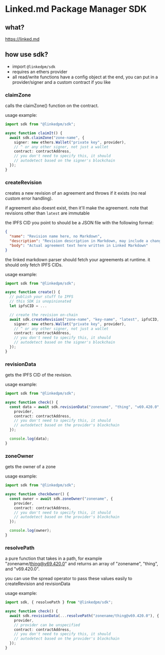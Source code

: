 # Linked.md Package Manager SDK

## what?

https://linked.md

## how use sdk?

- import `@linkedpm/sdk`
- requires an ethers provider
- all read/write functions have a config object at the end, you can put in a provider/signer and a custom contract if you like

### claimZone

calls the claimZone() function on the contract.

usage example:

```ts
import sdk from "@linkedpm/sdk";

async function claimIt() {
  await sdk.claimZone("zone-name", {
    signer: new ethers.Wallet("private key", provider),
    // ^ or any other signer, not just a wallet
    contract: contractAddress,
    // you don't need to specify this, it should
    // autodetect based on the signer's blockchain
  });
}
```

### createRevision

creates a new revision of an agreement and throws if it exists (no real custom error handling).

if agreement also doesnt exist, then it'll make the agreement. note that revisions other than `latest` are immutable

the IPFS CID you point to should be a JSON file with the following format:

```json
{
  "name": "Revision name here, no Markdown",
  "description": "Revision description in Markdown, may include a changelog\nThat \\n makes a newline",
  "body": "Actual agreement text here written in Linked Markdown"
}
```

the linked markdown parser should fetch your agreements at runtime. it should only fetch IPFS CIDs.

usage example:

```ts
import sdk from "@linkedpm/sdk";

async function create() {
  // publish your stuff to IPFS
  // this SDK is unopinionated
  let ipfsCID = ...

  // create the revision on-chain
  await sdk.createRevision("zone-name", "key-name", "latest", ipfsCID, {
    signer: new ethers.Wallet("private key", provider),
    // ^ or any other signer, not just a wallet
    contract: contractAddress,
    // you don't need to specify this, it should
    // autodetect based on the signer's blockchain
  });
}
```

### revisionData

gets the IPFS CID of the revision.

usage example:

```ts
import sdk from "@linkedpm/sdk";

async function check() {
  const data = await sdk.revisionData("zonename", "thing", "v69.420.0", {
    provider,
    contract: contractAddress,
    // you don't need to specify this, it should
    // autodetect based on the provider's blockchain
  });

  console.log(data);
}
```

### zoneOwner

gets the owner of a zone

usage example:

```ts
import sdk from "@linkedpm/sdk";

async function checkOwner() {
  const owner = await sdk.zoneOwner("zonename", {
    provider,
    contract: contractAddress,
    // you don't need to specify this, it should
    // autodetect based on the provider's blockchain
  });

  console.log(owner);
}
```

### resolvePath

a pure function that takes in a path, for example "zonename/thing@v69.420.0" and returns an array of "zonename", "thing", and "v69.420.0".

you can use the spread operator to pass these values easily to createRevision and revisionData

usage example:

```ts
import sdk, { resolvePath } from "@linkedpm/sdk";

async function check() {
  await sdk.revisionData(...resolvePath("zonename/thing@v69.420.0"), {
    provider,
    // provider can be unspecified
    contract: contractAddress,
    // you don't need to specify this, it should
    // autodetect based on the provider's blockchain
  });
}
```
